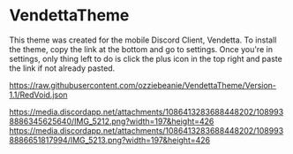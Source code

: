 # VendettaTheme
This theme was created for the mobile Discord Client, Vendetta. To install the theme, copy the link at the bottom and go to settings. Once you're in settings, only thing left to do is click the plus icon in the top right and paste the link if not already pasted.


https://raw.githubusercontent.com/ozziebeanie/VendettaTheme/Version-1.1/RedVoid.json

https://media.discordapp.net/attachments/1086413283688448202/1089938886345625640/IMG_5212.png?width=197&height=426
https://media.discordapp.net/attachments/1086413283688448202/1089938886651817994/IMG_5213.png?width=197&height=426
